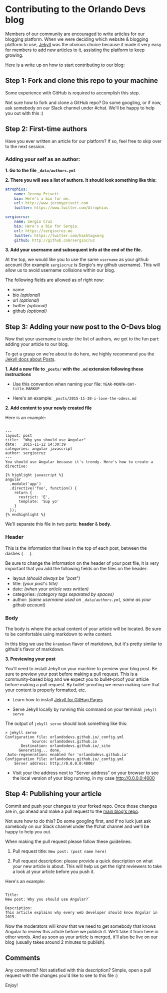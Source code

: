 # Contributing to the Orlando Devs blog

Members of our community are encouraged to write articles for our blogging platform. When we were deciding which website & blogging platform to use, [Jekyll](https://jekyllrb.com) was the obvious choice because it made it very easy for members to add new articles to it, assisting the platform to keep growing.

Here is a write up on how to start contributing to our blog:

## Step 1: Fork and clone this repo to your machine

Some experience with GitHub is required to accomplish this step.

Not sure how to fork and clone a GitHub repo? Do some googling, or if now, ask somebody on our Slack channel under #chat. We'll be happy to help you out with this :)

## Step 2: First-time authors

Have you ever written an article for our platform? If so, feel free to skip over to the next session.

### Adding your self as an author:

**1. Go to the file `_data/authors.yml`**

**2. There you will see a list of authors. It should look something like this:**

```yml
atrophius:
    name: Jeremy Privett
    bio: Here's a bio for me.
    url: http://www.jeremyprivett.com
    twitter: https://www.twitter.com/Atrophius

sergiocruz:
    name: Sergio Cruz
    bio: Here's a bio for Sergio.
    url: https://sergiocruz.me
    twitter: https://twitter.com/hashtagserg
    github: http://github.com/sergiocruz
```

**3. Add your username and subsequent info at the end of the file.**

At the top, we would like you to use the same `username` as your github account (for example `sergiocruz` is Sergio's my github username). This will allow us to avoid username collisions within our blog.

The following fields are allowed as of right now:

- name
- bio _(optional)_
- url _(optional)_
- twitter _(optional)_
- github _(optional)_

## Step 3: Adding your new post to the O-Devs blog

Now that your username is under the list of authors, we get to the fun part: adding  your article to our blog.

To get a grasp on we're about to do here, we highly recommend you the [Jekyll docs about Posts](http://jekyllrb.com/docs/posts).

**1. Add a new file to `_posts/` with the `.md` extension following these instructions**

- Use this convention when naming your file: `YEAR-MONTH-DAY-title.MARKUP`

- Here's an example: `_posts/2015-11-30-i-love-the-odevs.md`

**2. Add content to your newly created file**

Here is an example:

```

---
layout: post
title:  "Why you should use Angular"
date:   2015-11-12 14:30:39
categories: angular javascript
author: sergiocruz
---
You should use Angular because it's trendy. Here's how to create a directive:

{% highlight javascript %}
angular
  .module('app')
  .directive('foo', function() {
    return {
      restrict: 'E',
      template: 'Sup yo'
    }
  });
{% endhighlight %}
```

We'll separate this file in two parts: **header** & **body**.

### Header

This is the information that lives in the top of each post, between the dashes (`---`).

Be sure to change the information on the header of your post file, it is very important that you add the following fields on the files on the header:

- layout _(should always be "post")_
- title: _(your post's title)_
- date: _(when your article was written)_
- categories: _(category tags separated by spaces)_
- author: _(same username used on `_data/authors.yml`, same as your github account)_

### Body

The body is where the actual content of your article will be located. Be sure to be comfortable using markdown to write content.

In this blog we use the `kramdown` flavor of markdown, but it's pretty similar to github's flavor of markdown.

**3. Previewing your post**

You'll need to install Jekyll on your machine to preview your blog post. Be sure to preview your post before making a pull request. This is a community-based blog and we expect you to bullet-proof your article before making a pull request. By bullet-proofing we mean making sure that your content is properly formatted, etc.

- Learn how to install [Jekyll for GitHug Pages](https://help.github.com/articles/using-jekyll-with-pages)

- Serve Jekyll locally by running this command on your terminal: `jekyll serve`

The output of `jekyll serve` should look something like this:

```
> jekyll serve
Configuration file: orlandodevs.github.io/_config.yml
            Source: orlandodevs.github.io
       Destination: orlandodevs.github.io/_site
      Generating... done.
 Auto-regeneration: enabled for 'orlandodevs.github.io'
Configuration file: orlandodevs.github.io/_config.yml
    Server address: http://0.0.0.0:4000/
```

- Visit your the address next to "Server address" on your browser to see the local version of your blog running, in my case http://0.0.0.0:4000

## Step 4: Publishing your article

Commit and push your changes to your forked repo. Once those changes are in, go ahead and make a pull request to the [main blog's repo](https://github.com/OrlandoDevs/orlandodevs.github.io).

Not sure how to do this? Do some googling first, and if no luck just ask somebody on our Slack channel under the #chat channel and we'll be happy to help you out.

When making the pull request please follow these guidelines:

1. Pull request title: `New post: (post name here)`

2. Pull request description: please provide a quick description on what your new article is about. This will help us get the right reviewers to take a look at your article before you push it.

Here's an example:

```

Title:
New post: Why you should use Angular?`

Description:
This article explains why every web developer should know Angular in 2015.
```

Now the moderators will know that we need to get somebody that knows Angular to review this article before we publish it. We'll take it from here in other words. And as soon as your article is merged, it'll also be live on our blog (usually takes around 2 minutes to publish).

## Comments

Any comments? Not satisfied with this description? Simple, open a pull request with the changes you'd like to see to this file :)

Enjoy!
